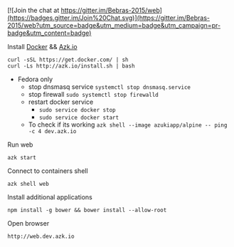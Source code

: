 [![Join the chat at https://gitter.im/Bebras-2015/web](https://badges.gitter.im/Join%20Chat.svg)](https://gitter.im/Bebras-2015/web?utm_source=badge&utm_medium=badge&utm_campaign=pr-badge&utm_content=badge)

Install [Docker](https://www.docker.com/) && [Azk.io](http://docs.azk.io/en/installation/)
```
curl -sSL https://get.docker.com/ | sh
curl -Ls http://azk.io/install.sh | bash
```
* Fedora only
    * stop dnsmasq service `systemctl stop dnsmasq.service`
    * stop firewall `sudo systemctl stop firewalld`
    * restart docker service
        - `sudo service docker stop`
        - `sudo service docker start`
    * To check if its working `azk shell --image azukiapp/alpine -- ping -c 4 dev.azk.io`

Run web
```
azk start
```
Connect to containers shell
```
azk shell web
```
Install additional applications
```
npm install -g bower && bower install --allow-root
```
Open browser
```
http://web.dev.azk.io
```
